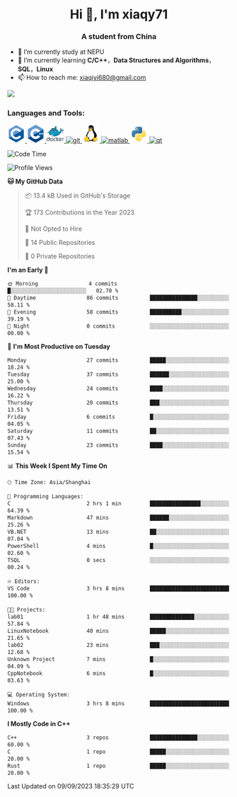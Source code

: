 <h1 align="center">Hi 👋, I'm xiaqy71</h1>
<h3 align="center">A student from China</h3>

- 🔭 I’m currently study at NEPU
- 🌱 I’m currently learning **C/C++**，**Data Structures and Algorithms**，**SQL**，**Linux**
- 📫 How to reach me: xiaqiyi680@gmail.com

![](https://github-readme-stats.vercel.app/api?username=xiaqy71)

<h3 align="left">Languages and Tools:</h3>
<p align="left"> <a href="https://www.cprogramming.com/" target="_blank" rel="noreferrer"> <img src="https://raw.githubusercontent.com/devicons/devicon/master/icons/c/c-original.svg" alt="c" width="40" height="40"/> </a> <a href="https://www.w3schools.com/cpp/" target="_blank" rel="noreferrer"> <img src="https://raw.githubusercontent.com/devicons/devicon/master/icons/cplusplus/cplusplus-original.svg" alt="cplusplus" width="40" height="40"/> </a> <a href="https://www.docker.com/" target="_blank" rel="noreferrer"> <img src="https://raw.githubusercontent.com/devicons/devicon/master/icons/docker/docker-original-wordmark.svg" alt="docker" width="40" height="40"/> </a> <a href="https://git-scm.com/" target="_blank" rel="noreferrer"> <img src="https://www.vectorlogo.zone/logos/git-scm/git-scm-icon.svg" alt="git" width="40" height="40"/> </a> <a href="https://www.linux.org/" target="_blank" rel="noreferrer"> <img src="https://raw.githubusercontent.com/devicons/devicon/master/icons/linux/linux-original.svg" alt="linux" width="40" height="40"/> </a> <a href="https://www.mathworks.com/" target="_blank" rel="noreferrer"> <img src="https://upload.wikimedia.org/wikipedia/commons/2/21/Matlab_Logo.png" alt="matlab" width="40" height="40"/> </a> <a href="https://www.python.org" target="_blank" rel="noreferrer"> <img src="https://raw.githubusercontent.com/devicons/devicon/master/icons/python/python-original.svg" alt="python" width="40" height="40"/> </a> <a href="https://www.qt.io/" target="_blank" rel="noreferrer"> <img src="https://upload.wikimedia.org/wikipedia/commons/0/0b/Qt_logo_2016.svg" alt="qt" width="40" height="40"/> </a> </p>

<!--START_SECTION:waka-->
![Code Time](http://img.shields.io/badge/Code%20Time-224%20hrs%2036%20mins-blue)

![Profile Views](http://img.shields.io/badge/Profile%20Views-8-blue)

**🐱 My GitHub Data** 

> 📦 13.4 kB Used in GitHub's Storage 
 > 
> 🏆 173 Contributions in the Year 2023
 > 
> 🚫 Not Opted to Hire
 > 
> 📜 14 Public Repositories 
 > 
> 🔑 0 Private Repositories 
 > 
**I'm an Early 🐤** 

```text
🌞 Morning                4 commits           █░░░░░░░░░░░░░░░░░░░░░░░░   02.70 % 
🌆 Daytime                86 commits          ███████████████░░░░░░░░░░   58.11 % 
🌃 Evening                58 commits          ██████████░░░░░░░░░░░░░░░   39.19 % 
🌙 Night                  0 commits           ░░░░░░░░░░░░░░░░░░░░░░░░░   00.00 % 
```
📅 **I'm Most Productive on Tuesday** 

```text
Monday                   27 commits          █████░░░░░░░░░░░░░░░░░░░░   18.24 % 
Tuesday                  37 commits          ██████░░░░░░░░░░░░░░░░░░░   25.00 % 
Wednesday                24 commits          ████░░░░░░░░░░░░░░░░░░░░░   16.22 % 
Thursday                 20 commits          ███░░░░░░░░░░░░░░░░░░░░░░   13.51 % 
Friday                   6 commits           █░░░░░░░░░░░░░░░░░░░░░░░░   04.05 % 
Saturday                 11 commits          ██░░░░░░░░░░░░░░░░░░░░░░░   07.43 % 
Sunday                   23 commits          ████░░░░░░░░░░░░░░░░░░░░░   15.54 % 
```


📊 **This Week I Spent My Time On** 

```text
🕑︎ Time Zone: Asia/Shanghai

💬 Programming Languages: 
C                        2 hrs 1 min         ████████████████░░░░░░░░░   64.39 % 
Markdown                 47 mins             ██████░░░░░░░░░░░░░░░░░░░   25.26 % 
VB.NET                   13 mins             ██░░░░░░░░░░░░░░░░░░░░░░░   07.04 % 
PowerShell               4 mins              █░░░░░░░░░░░░░░░░░░░░░░░░   02.60 % 
TSQL                     0 secs              ░░░░░░░░░░░░░░░░░░░░░░░░░   00.24 % 

🔥 Editors: 
VS Code                  3 hrs 8 mins        █████████████████████████   100.00 % 

🐱‍💻 Projects: 
lab01                    1 hr 48 mins        ██████████████░░░░░░░░░░░   57.84 % 
LinuxNotebook            40 mins             █████░░░░░░░░░░░░░░░░░░░░   21.65 % 
lab02                    23 mins             ███░░░░░░░░░░░░░░░░░░░░░░   12.68 % 
Unknown Project          7 mins              █░░░░░░░░░░░░░░░░░░░░░░░░   04.09 % 
CppNotebook              6 mins              █░░░░░░░░░░░░░░░░░░░░░░░░   03.63 % 

💻 Operating System: 
Windows                  3 hrs 8 mins        █████████████████████████   100.00 % 
```

**I Mostly Code in C++** 

```text
C++                      3 repos             ███████████████░░░░░░░░░░   60.00 % 
C                        1 repo              █████░░░░░░░░░░░░░░░░░░░░   20.00 % 
Rust                     1 repo              █████░░░░░░░░░░░░░░░░░░░░   20.00 % 
```




 Last Updated on 09/09/2023 18:35:29 UTC
<!--END_SECTION:waka-->




